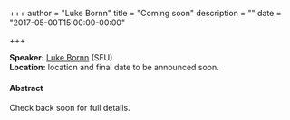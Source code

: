 +++
author = "Luke Bornn"
title = "Coming soon"
description = ""
date = "2017-05-00T15:00:00-00:00"

+++


**Speaker:** [Luke Bornn](http://www.lukebornn.com/) (SFU)  
**Location:** location and final date to be announced soon.

#### Abstract

Check back soon for full details.

